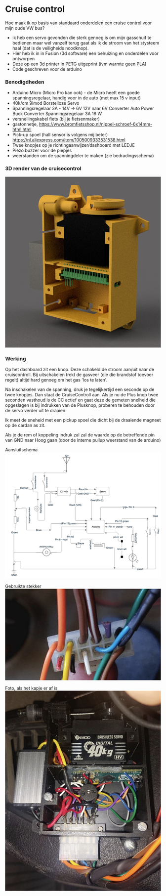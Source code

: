 # Cruise control
Hoe maak ik op basis van standaard onderdelen een cruise control voor mijn oude VW bus? 
* ik heb een servo gevonden die sterk genoeg is om mijn gasschuif te bedienen maar wel vanzelf terug gaat als ik de stroom van het stysteem haal (dat is de veiligheids noodknop).
* Hier heb ik in in Fusion (3d software) een behuizing en onderdelen voor ontworpen
* Deze op een 3d printer in PETG uitgeprint (ivm warmte geen PLA)
* Code geschreven voor de arduino
  
### Benodigdheden

* Arduino Micro (Micro Pro kan ook) - de Micro heeft een goede spanningsregelaar, handig voor in de auto (met max 15 v input)
* 40k/cm 9imod Borstelloze Servo
* Spanningsregelaar 3A - 14V -> 6V 12V naar 6V Converter Auto Power Buck Converter Spanningsregelaar 3A 18 W 
* versnellingskabel fiets (bij je fietsenmaker)
* gastonnetje, https://www.bromfietsshop.nl/nippel-schroef-6x14mm-html.html
* Pick-up spoel (hall sensor is volgens mij beter) https://nl.aliexpress.com/item/1005009333531538.html
* Twee knopjes op je richtingaanwijzer/dashboard met LEDJE
* Piezo buzzer voor de piepjes
* weerstanden om de spanningdeler te maken (zie bedradingsschema)

### 3D render van de cruisecontrol
![](images/3Drender1.jpg)


### Werking
Op het dashboard zit een knop. Deze schakeld de stroom aan/uit naar de cruiscontroll. Bij uitschakelen trekt de gasveer (die die brandstof toevoer regelt) altijd hard genoeg om het gas 'los te laten'.

Na inschakelen van de spanning, druk je tegelijkertijd een seconde op de twee knopjes. Dan staat de CruiseControll aan. Als je nu de Plus knop twee seconden vasthoud is de CC actief en gaat deze de gemeten snelheid die opgeslagen is bij indrukken van de Plusknop, proberen te behouden door de servo verder uit te draaien. 

Ik meet de sneheid met een pickup spoel die dicht bij de draaiende magneet op de cardan as zit.

Als je de rem of koppeling indruk zal zal de waarde op de betreffende pin van GND naar Hoog gaan (door de interne pullup weerstand van de arduino)

Aansluitschema
![](images/Aansluitschema.jpg)

Gebruikte stekker
![](images/stekker.jpg)



Foto, als het kapje er af is
![](images/ccFoto.jpg)




